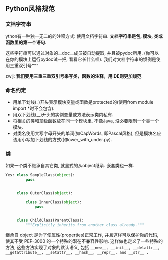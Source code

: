 ## Python风格规范

### 文档字符串
ython有一种独一无二的的注释方式: 使用文档字符串. **文档字符串是包, 模块, 类或函数里的第一个语句**. 

这些字符串可以通过对象的__doc__成员被自动提取, 并且被pydoc所用. (你可以在你的模块上运行pydoc试一把, 看看它长什么样). 我们对文档字符串的惯例是使用三重双引号`”“”`

zwlj: **我们要用三重三重双引号来写类，函数的注释，用IDE则更加规范**

### 命名约定

 - 用单下划线(_)开头表示模块变量或函数是protected的(使用from module import *时不会包含).
 - 用双下划线(__)开头的实例变量或方法表示类内私有.
 - 将相关的类和顶级函数放在同一个模块里. 不像Java, 没必要限制一个类一个模块.
 - 对类名使用大写字母开头的单词(如CapWords, 即Pascal风格), 但是模块名应该用小写加下划线的方式(如lower_with_under.py). 

### 类
如果一个类不继承自其它类, 就显式的从object继承. 嵌套类也一样.

``` python
Yes: class SampleClass(object):
         pass


     class OuterClass(object):

         class InnerClass(object):
             pass


     class ChildClass(ParentClass):
         """Explicitly inherits from another class already."""
```

继承自 object 是为了使属性(properties)正常工作, 并且这样可以保护你的代码, 使其不受 PEP-3000 的一个特殊的潜在不兼容性影响. 这样做也定义了一些特殊的方法, 这些方法实现了对象的默认语义, 包括 `__new__, __init__, __delattr__, __getattribute__, __setattr__, __hash__, __repr__, and __str__ .`
